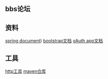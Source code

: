 ##  bbs论坛

##  资料
[spring document](https://spring.io/guides))
[bootstrap文档](https://v3.bootcss.com/)
[oAuth app文档](https://docs.github.com/en/developers/apps/authorizing-oauth-apps)


##  工具
[http工具](https://square.github.io/okhttp/)
[maven仓库](https://mvnrepository.com/)